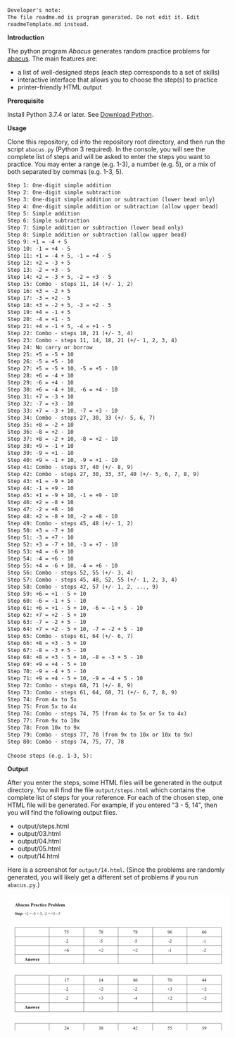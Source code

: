 ```buildoutcfg
Developer's note:
The file readme.md is program generated. Do not edit it. Edit readmeTemplate.md instead.
```

**Introduction**

The python program *Abacus* generates random practice problems for [abacus](https://en.wikipedia.org/wiki/Abacus). The
main features are:
* a list of well-designed steps (each step corresponds to a set of skills) 
* interactive interface that allows you to choose the step(s) to practice
* printer-friendly HTML output

**Prerequisite**

Install Python 3.7.4 or later. See [Download Python](https://www.python.org/downloads/).


**Usage**

Clone this repository, cd into the repository root directory, and then run the script `abacus.py` (Python 3 required). In the console, you will
see the complete list of steps and will be asked to enter the steps you want to practice. You may enter a range (e.g. 1-3), a number (e.g. 5), or a mix of both separated by commas (e.g. 1-3, 5).

```buildoutcfg
Step 1: One-digit simple addition
Step 2: One-digit simple subtraction
Step 3: One-digit simple addition or subtraction (lower bead only)
Step 4: One-digit simple addition or subtraction (allow upper bead)
Step 5: Simple addition
Step 6: Simple subtraction
Step 7: Simple addition or subtraction (lower bead only)
Step 8: Simple addition or subtraction (allow upper bead)
Step 9: +1 = -4 + 5
Step 10: -1 = +4 - 5
Step 11: +1 = -4 + 5, -1 = +4 - 5
Step 12: +2 = -3 + 5
Step 13: -2 = +3 - 5
Step 14: +2 = -3 + 5, -2 = +3 - 5
Step 15: Combo - steps 11, 14 (+/- 1, 2)
Step 16: +3 = -2 + 5
Step 17: -3 = +2 - 5
Step 18: +3 = -2 + 5, -3 = +2 - 5
Step 19: +4 = -1 + 5
Step 20: -4 = +1 - 5
Step 21: +4 = -1 + 5, -4 = +1 - 5
Step 22: Combo - steps 18, 21 (+/- 3, 4)
Step 23: Combo - steps 11, 14, 18, 21 (+/- 1, 2, 3, 4)
Step 24: No carry or borrow
Step 25: +5 = -5 + 10
Step 26: -5 = +5 - 10
Step 27: +5 = -5 + 10, -5 = +5 - 10
Step 28: +6 = -4 + 10
Step 29: -6 = +4 - 10
Step 30: +6 = -4 + 10, -6 = +4 - 10
Step 31: +7 = -3 + 10
Step 32: -7 = +3 - 10
Step 33: +7 = -3 + 10, -7 = +3 - 10
Step 34: Combo - steps 27, 30, 33 (+/- 5, 6, 7)
Step 35: +8 = -2 + 10
Step 36: -8 = +2 - 10
Step 37: +8 = -2 + 10, -8 = +2 - 10
Step 38: +9 = -1 + 10
Step 39: -9 = +1 - 10
Step 40: +9 = -1 + 10, -9 = +1 - 10
Step 41: Combo - steps 37, 40 (+/- 8, 9)
Step 42: Combo - steps 27, 30, 33, 37, 40 (+/- 5, 6, 7, 8, 9)
Step 43: +1 = -9 + 10
Step 44: -1 = +9 - 10
Step 45: +1 = -9 + 10, -1 = +9 - 10
Step 46: +2 = -8 + 10
Step 47: -2 = +8 - 10
Step 48: +2 = -8 + 10, -2 = +8 - 10
Step 49: Combo - steps 45, 48 (+/- 1, 2)
Step 50: +3 = -7 + 10
Step 51: -3 = +7 - 10
Step 52: +3 = -7 + 10, -3 = +7 - 10
Step 53: +4 = -6 + 10
Step 54: -4 = +6 - 10
Step 55: +4 = -6 + 10, -4 = +6 - 10
Step 56: Combo - steps 52, 55 (+/- 3, 4)
Step 57: Combo - steps 45, 48, 52, 55 (+/- 1, 2, 3, 4)
Step 58: Combo - steps 42, 57 (+/- 1, 2, ..., 9)
Step 59: +6 = +1 - 5 + 10
Step 60: -6 = -1 + 5 - 10
Step 61: +6 = +1 - 5 + 10, -6 = -1 + 5 - 10
Step 62: +7 = +2 - 5 + 10
Step 63: -7 = -2 + 5 - 10
Step 64: +7 = +2 - 5 + 10, -7 = -2 + 5 - 10
Step 65: Combo - steps 61, 64 (+/- 6, 7)
Step 66: +8 = +3 - 5 + 10
Step 67: -8 = -3 + 5 - 10
Step 68: +8 = +3 - 5 + 10, -8 = -3 + 5 - 10
Step 69: +9 = +4 - 5 + 10
Step 70: -9 = -4 + 5 - 10
Step 71: +9 = +4 - 5 + 10, -9 = -4 + 5 - 10
Step 72: Combo - steps 68, 71 (+/- 8, 9)
Step 73: Combo - steps 61, 64, 68, 71 (+/- 6, 7, 8, 9)
Step 74: From 4x to 5x
Step 75: From 5x to 4x
Step 76: Combo - steps 74, 75 (from 4x to 5x or 5x to 4x)
Step 77: From 9x to 10x
Step 78: From 10x to 9x
Step 79: Combo - steps 77, 78 (from 9x to 10x or 10x to 9x)
Step 80: Combo - steps 74, 75, 77, 78

Choose steps (e.g. 1-3, 5):
```

**Output**

After you enter the steps, some HTML files will be generated in the output directory. You will find the file
`output/steps.html` which contains the complete list of steps for your reference. For each of the chosen step,
one HTML file will be generated. For example, if you entered "3 - 5, 14", then you will find the following output files.
* output/steps.html
* output/03.html
* output/04.html
* output/05.html
* output/14.html

Here is a screenshot for `output/14.html`. (Since the problems are randomly generated, you will likely get a
different set of problems if you run `abacus.py`.)

![screenshot](./img/problems.png)